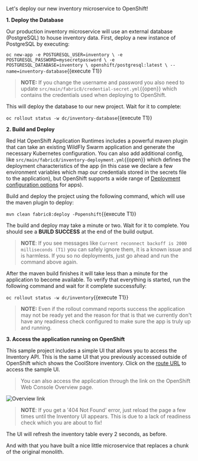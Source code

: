 Let's deploy our new inventory microservice to OpenShift!

**1. Deploy the Database**

Our production inventory microservice will use an external database (PostgreSQL) to house inventory data.
First, deploy a new instance of PostgreSQL by executing:

`oc new-app -e POSTGRESQL_USER=inventory \
             -e POSTGRESQL_PASSWORD=mysecretpassword \
             -e POSTGRESQL_DATABASE=inventory \
             openshift/postgresql:latest \
             --name=inventory-database`{{execute T1}}

> **NOTE:** If you change the username and password you also need to update `src/main/fabric8/credential-secret.yml`{{open}} which contains
the credentials used when deploying to OpenShift.

This will deploy the database to our new project. Wait for it to complete:

`oc rollout status -w dc/inventory-database`{{execute T1}}

**2. Build and Deploy**

Red Hat OpenShift Application Runtimes includes a powerful maven plugin that can take an
existing WildFly Swarm application and generate the necessary Kubernetes configuration.
You can also add additional config, like ``src/main/fabric8/inventory-deployment.yml``{{open}} which defines
the deployment characteristics of the app (in this case we declare a few environment variables which map our credentials
stored in the secrets file to the application), but OpenShift supports a wide range of [Deployment configuration options](https://docs.openshift.org/latest/architecture/core_concepts/deployments.html) for apps).

Build and deploy the project using the following command, which will use the maven plugin to deploy:

`mvn clean fabric8:deploy -Popenshift`{{execute T1}}

The build and deploy may take a minute or two. Wait for it to complete. You should see a **BUILD SUCCESS** at the
end of the build output.

> **NOTE**: If you see messages like `Current reconnect backoff is 2000 milliseconds (T1)` you can safely
ignore them, it is a known issue and is harmless. If you so no deployments, just go ahead and run the command above again.

After the maven build finishes it will take less than a minute for the application to become available.
To verify that everything is started, run the following command and wait for it complete successfully:

`oc rollout status -w dc/inventory`{{execute T1}}

>**NOTE:** Even if the rollout command reports success the application may not be ready yet and the reason for
that is that we currently don't have any readiness check configured to make sure the app is truly up and running.

**3. Access the application running on OpenShift**

This sample project includes a simple UI that allows you to access the Inventory API. This is the same
UI that you previously accessed outside of OpenShift which shows the CoolStore inventory. Click on the
[route URL](http://inventory-inventory.[[HOST_SUBDOMAIN]]-80-[[KATACODA_HOST]].environments.katacoda.com)
to access the sample UI.

> You can also access the application through the link on the OpenShift Web Console Overview page.

![Overview link](/redhat-middleware-workshops/assets/mono-to-micro-part-1/routelink.png)

> **NOTE**: If you get a '404 Not Found' error, just reload the page a few times until the Inventory UI appears. This
is due to a lack of readiness check which you are about to fix!

The UI will refresh the inventory table every 2 seconds, as before.

And with that you have built a nice little microservice that replaces a chunk of the original monolith.

